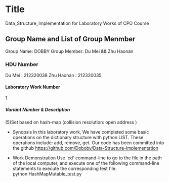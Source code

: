 # Title  

 Data_Structure_Implementation for Laboratory Works of CPO Course

## Group Name and List of Group Menmber

 Group Name: DOBBY
 Group Member:  Du Mei && Zhu Haonan
  
### HDU Number

 Du Mei : 212320038
 Zhu Haonan : 212320035
  
#### Laboratory Work Number

 1

##### Variant Number & Description

(5)Set based on hash-map (collision resolution: open address )
  
* Synopsis
In this laboratory work, We have completed some basic operations on the dictionary structure with python LIST. These operations include: add, remove, get.
Our code has been committed into the github <https://github.com/Doboby/Data-Structure-Implementation>

* Work Demonstration
Use 'cd' command-line to go to the file in the path of the local computer, and execute one of the following command-line statements to execute the corresponding test file.  
 python HashMapMutable_test.py
